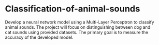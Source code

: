 # Classification-of-animal-sounds
Develop a neural network model using a Multi-Layer Perceptron to classify  animal sounds. The project will focus on distinguishing between dog and cat sounds using provided  datasets. The primary goal is to measure the accuracy of the developed model.
